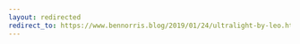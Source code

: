 ```yaml
---
layout: redirected
redirect_to: https://www.bennorris.blog/2019/01/24/ultralight-by-leo.html
---
```


